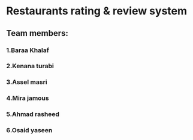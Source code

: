# Restaurants rating & review system

## Team members:

### 1.Baraa Khalaf

### 2.Kenana turabi

### 3.Assel masri

### 4.Mira jamous

### 5.Ahmad rasheed

### 6.Osaid yaseen
